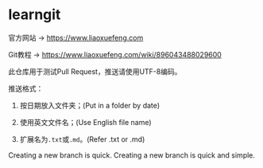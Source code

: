 # learngit

官方网站 → https://www.liaoxuefeng.com

Git教程 → https://www.liaoxuefeng.com/wiki/896043488029600

此仓库用于测试Pull Request，推送请使用UTF-8编码。

推送格式：

1. 按日期放入文件夹；(Put in a folder by date)

2. 使用英文文件名；(Use English file name)

3. 扩展名为`.txt`或`.md`。(Refer .txt or .md)

Creating a new branch is quick.
Creating a new branch is quick and simple.

